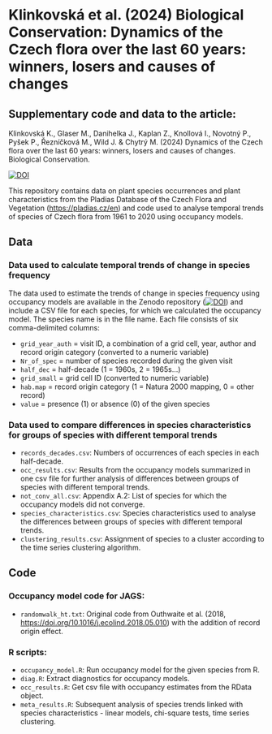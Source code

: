 # Klinkovská et al. (2024) Biological Conservation: Dynamics of the Czech flora over the last 60 years: winners, losers and causes of changes

## Supplementary code and data to the article: 

Klinkovská K., Glaser M., Danihelka J., Kaplan Z., Knollová I., Novotný P., Pyšek P., Řezníčková M., Wild J. & Chytrý M. (2024) Dynamics of the Czech flora over the last 60 years: winners, losers and causes of changes. Biological Conservation.

[![DOI](https://zenodo.org/badge/DOI/10.5281/zenodo.10625479.svg)](https://doi.org/10.5281/zenodo.10625479)

This repository contains data on plant species occurrences and plant characteristics from the Pladias Database of the Czech Flora and Vegetation (https://pladias.cz/en) and code used to analyse temporal trends of species of Czech flora from 1961 to 2020 using occupancy models. 

## Data
### Data used to calculate temporal trends of change in species frequency
The data used to estimate the trends of change in species frequency using occupancy models are available in the Zenodo repository ([![DOI](https://zenodo.org/badge/DOI/10.5281/zenodo.10625479.svg)](https://doi.org/10.5281/zenodo.10625479)) and include a CSV file for each species, for which we calculated the occupancy model. The species name is in the file name. Each file consists of six comma-delimited columns: 
* `grid_year_auth` = visit ID, a combination of a grid cell, year, author and record origin category (converted to a numeric variable)
* `Nr_of_spec` = number of species recorded during the given visit 
* `half_dec` = half-decade (1 = 1960s, 2 = 1965s...)
* `grid_small` = grid cell ID (converted to numeric variable)
* `hab.map` = record origin category (1 = Natura 2000 mapping, 0 = other record)
* `value` = presence (1) or absence (0) of the given species

### Data used to compare differences in species characteristics for groups of species with different temporal trends
* `records_decades.csv`: Numbers of occurrences of each species in each half-decade.
* `occ_results.csv`: Results from the occupancy models summarized in one csv file for further analysis of differences between groups of species with different temporal trends.
* `not_conv_all.csv`: Appendix A.2: List of species for which the occupancy models did not converge.
* `species_characteristics.csv`: Species characteristics used to analyse the differences between groups of species with different temporal trends.
* `clustering_results.csv`: Assignment of species to a cluster according to the time series clustering algorithm.

## Code
### Occupancy model code for JAGS:
* `randomwalk_ht.txt`: Original code from Outhwaite et al. (2018, https://doi.org/10.1016/j.ecolind.2018.05.010) with the addition of record origin effect.

### R scripts:

* `occupancy_model.R`: Run occupancy model for the given species from R.
* `diag.R`: Extract diagnostics for occupancy models.
* `occ_results.R`: Get csv file with occupancy estimates from the RData object.
* `meta_results.R`: Subsequent analysis of species trends linked with species characteristics - linear models, chi-square tests, time series clustering.
